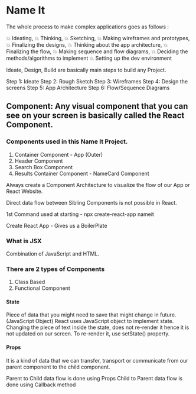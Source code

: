 # Name It

The whole process to make complex applications goes as follows :

💥 Ideating,
💥 Thinking, 
💥 Sketching, 
💥 Making wireframes and prototypes,
💥 Finalizing the designs, 
💥 Thinking about the app architecture, 
💥 Finalizing the flow, 
💥 Making sequence and flow diagrams, 
💥 Deciding the methods/algorithms to implement
💥 Setting up the dev environment

Ideate, Design, Build are basically main steps to build any Project. 

Step 1: Ideate
Step 2: Rough Sketch
Step 3: Wireframes
Step 4: Design the screens
Step 5: App Architecture
Step 6: Flow/Sequence Diagrams

## Component: Any visual component that you can see on your screen is basically called the React Component. 

### Components used in this Name It Project. 
1. Container Component - App (Outer)
2. Header Component
3. Search Box Component
4. Results Container Component - NameCard Component

Always create a Component Architecture to visualize the flow of our App or React Website. 

Direct data flow between Sibling Components is not possible in React. 

1st Command used at starting - npx create-react-app nameit

Create React App - Gives us a BoilerPlate

### What is JSX
Combination of JavaScript and HTML. 

### There are 2 types of Components
1. Class Based
2. Functional Component

#### State
Piece of data that you might need to save that might change in future. (JavaScript Object)
React uses JavaScript object to implement state. 
Changing the piece of text inside the state, does not re-render it hence it is not updated on our screen. 
To re-render it, use setState() property. 

#### Props
It is a kind of data that we can transfer, transport or communicate from our parent component to the child component. 

Parent to Child data flow is done using Props
Child to Parent data flow is done using Callback method
